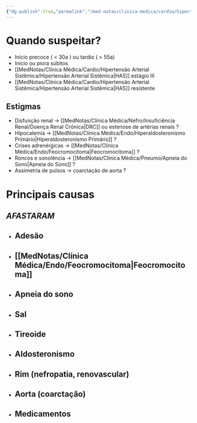 ```yaml
---
{"dg-publish":true,"permalink":"/med-notas/clinica-medica/cardio/hipertensao-arterial-sistemica/has-secundaria/","tags":["review"]}
---
```


# Quando suspeitar?
- Início precoce ( < 30a ) ou tardio ( > 55a)
- Início ou piora súbitos
- [[MedNotas/Clínica Médica/Cardio/Hipertensão Arterial Sistêmica/Hipertensão Arterial Sistêmica\|HAS]] estágio III
- [[MedNotas/Clínica Médica/Cardio/Hipertensão Arterial Sistêmica/Hipertensão Arterial Sistêmica\|HAS]] resistente
## Estigmas
- Disfunção renal -> [[MedNotas/Clínica Médica/Nefro/Insuficiência Renal/Doença Renal Crônica\|DRC]] ou estenose de artérias renais ?
- Hipocalemia -> [[MedNotas/Clínica Médica/Endo/Hiperaldosteronismo Primário\|Hiperaldosteronismo Primário]] ?
- Crises adrenérgicas -> [[MedNotas/Clínica Médica/Endo/Feocromocitoma\|Feocromocitoma]] ?
- Roncos e sonolência -> [[MedNotas/Clínica Médica/Pneumo/Apneia do Sono\|Apneia do Sono]] ?
- Assimetria de pulsos -> coarctação de aorta ?

# Principais causas
## *AFASTARAM*
- ## Adesão
- ## [[MedNotas/Clínica Médica/Endo/Feocromocitoma\|Feocromocitoma]]
- ## Apneia do sono
- ## Sal
- ## Tireoide
- ## Aldosteronismo
- ## Rim (nefropatia, renovascular)
- ## Aorta (coarctação)
- ## Medicamentos